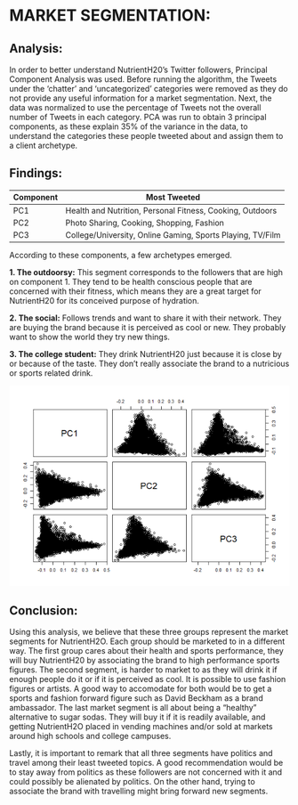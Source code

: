 # MARKET SEGMENTATION:

## Analysis:

In order to better understand NutrientH20’s Twitter followers, Principal
Component Analysis was used. Before running the algorithm, the Tweets
under the ‘chatter’ and ‘uncategorized’ categories were removed as they
do not provide any useful information for a market segmentation. Next,
the data was normalized to use the percentage of Tweets not the overall
number of Tweets in each category. PCA was run to obtain 3 principal
components, as these explain 35% of the variance in the data, to
understand the categories these people tweeted about and assign them to
a client
archetype.

## Findings:

| Component | Most Tweeted                                               |
| --------- | ---------------------------------------------------------- |
| PC1       | Health and Nutrition, Personal Fitness, Cooking, Outdoors  |
| PC2       | Photo Sharing, Cooking, Shopping, Fashion                  |
| PC3       | College/University, Online Gaming, Sports Playing, TV/Film |

According to these components, a few archetypes emerged.

**1. The outdoorsy:** This segment corresponds to the followers that are
high on component 1. They tend to be health conscious people that are
concerned with their fitness, which means they are a great target for
NutrientH20 for its conceived purpose of hydration.

**2. The social:** Follows trends and want to share it with their
network. They are buying the brand because it is perceived as cool or
new. They probably want to show the world they try new things.

**3. The college student:** They drink NutrientH20 just because it is
close by or because of the taste. They don’t really associate the brand
to a nutricious or sports related
drink.

![](Market_Segmentation_v2_files/figure-gfm/unnamed-chunk-2-1.png)<!-- -->

## Conclusion:

Using this analysis, we believe that these three groups represent the
market segments for NutrientH2O. Each group should be marketed to in a
different way. The first group cares about their health and sports
performance, they will buy NutrientH20 by associating the brand to high
performance sports figures. The second segment, is harder to market to
as they will drink it if enough people do it or if it is perceived as
cool. It is possible to use fashion figures or artists. A good way to
accomodate for both would be to get a sports and fashion forward figure
such as David Beckham as a brand ambassador. The last market segment is
all about being a “healthy” alternative to sugar sodas. They will buy it
if it is readily available, and getting NutrientH2O placed in vending
machines and/or sold at markets around high schools and college
campuses.

Lastly, it is important to remark that all three segments have politics
and travel among their least tweeted topics. A good recommendation would
be to stay away from politics as these followers are not concerned with
it and could possibly be alienated by politics. On the other hand,
trying to associate the brand with travelling might bring forward new
segments.
